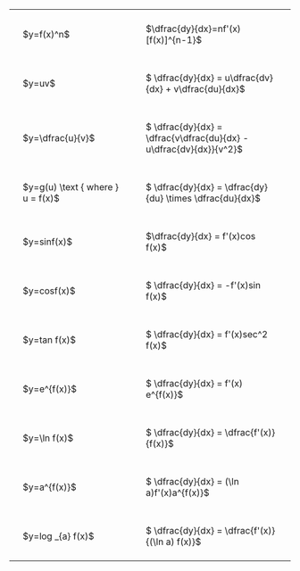 ---
---

#  
<br>
<style type="text/css">
#T_a8f70 th.col_heading {
  text-align: left;
  font-size: 1em;
}
#T_a8f70 td {
  text-align: left;
  font-size: 1em;
  padding: 1.5em;
}
#T_a8f70_row0_col0, #T_a8f70_row1_col0, #T_a8f70_row2_col0, #T_a8f70_row3_col0, #T_a8f70_row4_col0, #T_a8f70_row5_col0, #T_a8f70_row6_col0, #T_a8f70_row7_col0, #T_a8f70_row8_col0, #T_a8f70_row9_col0, #T_a8f70_row10_col0 {
  width: 300px;
  white-space: pre-wrap;
}
#T_a8f70_row0_col1, #T_a8f70_row1_col1, #T_a8f70_row2_col1, #T_a8f70_row3_col1, #T_a8f70_row4_col1, #T_a8f70_row5_col1, #T_a8f70_row6_col1, #T_a8f70_row7_col1, #T_a8f70_row8_col1, #T_a8f70_row9_col1, #T_a8f70_row10_col1 {
  width: 400px;
  white-space: pre-wrap;
}
</style>
<table id="T_a8f70">
  <thead>
  </thead>
  <tbody>
    <tr>
      <td id="T_a8f70_row0_col0" class="data row0 col0" >$y=f(x)^n$</td>
      <td id="T_a8f70_row0_col1" class="data row0 col1" >$\dfrac{dy}{dx}=nf'(x)[f(x)]^{n-1}$</td>
    </tr>
    <tr>
      <td id="T_a8f70_row1_col0" class="data row1 col0" >$y=uv$</td>
      <td id="T_a8f70_row1_col1" class="data row1 col1" >$ \dfrac{dy}{dx} = u\dfrac{dv}{dx} + v\dfrac{du}{dx}$</td>
    </tr>
    <tr>
      <td id="T_a8f70_row2_col0" class="data row2 col0" >$y=\dfrac{u}{v}$</td>
      <td id="T_a8f70_row2_col1" class="data row2 col1" >$ \dfrac{dy}{dx} = \dfrac{v\dfrac{du}{dx} - u\dfrac{dv}{dx}}{v^2}$</td>
    </tr>
    <tr>
      <td id="T_a8f70_row3_col0" class="data row3 col0" >$y=g(u) \text { where } u = f(x)$</td>
      <td id="T_a8f70_row3_col1" class="data row3 col1" >$ \dfrac{dy}{dx} = \dfrac{dy}{du} \times \dfrac{du}{dx}$</td>
    </tr>
    <tr>
      <td id="T_a8f70_row4_col0" class="data row4 col0" >$y=sinf(x)$</td>
      <td id="T_a8f70_row4_col1" class="data row4 col1" >$\dfrac{dy}{dx} = f'(x)cos f(x)$</td>
    </tr>
    <tr>
      <td id="T_a8f70_row5_col0" class="data row5 col0" >$y=cosf(x)$</td>
      <td id="T_a8f70_row5_col1" class="data row5 col1" >$ \dfrac{dy}{dx} = -f'(x)sin f(x)$</td>
    </tr>
    <tr>
      <td id="T_a8f70_row6_col0" class="data row6 col0" >$y=tan f(x)$</td>
      <td id="T_a8f70_row6_col1" class="data row6 col1" >$ \dfrac{dy}{dx} = f'(x)sec^2 f(x)$</td>
    </tr>
    <tr>
      <td id="T_a8f70_row7_col0" class="data row7 col0" >$y=e^{f(x)}$</td>
      <td id="T_a8f70_row7_col1" class="data row7 col1" >$ \dfrac{dy}{dx} = f'(x) e^{f(x)}$</td>
    </tr>
    <tr>
      <td id="T_a8f70_row8_col0" class="data row8 col0" >$y=\ln f(x)$</td>
      <td id="T_a8f70_row8_col1" class="data row8 col1" >$ \dfrac{dy}{dx} = \dfrac{f'(x)}{f(x)}$</td>
    </tr>
    <tr>
      <td id="T_a8f70_row9_col0" class="data row9 col0" >$y=a^{f(x)}$</td>
      <td id="T_a8f70_row9_col1" class="data row9 col1" >$ \dfrac{dy}{dx} = (\ln a)f'(x)a^{f(x)}$</td>
    </tr>
    <tr>
      <td id="T_a8f70_row10_col0" class="data row10 col0" >$y=log _{a} f(x)$</td>
      <td id="T_a8f70_row10_col1" class="data row10 col1" >$ \dfrac{dy}{dx} = \dfrac{f'(x)}{(\ln a) f(x)}$</td>
    </tr>
  </tbody>
</table>
